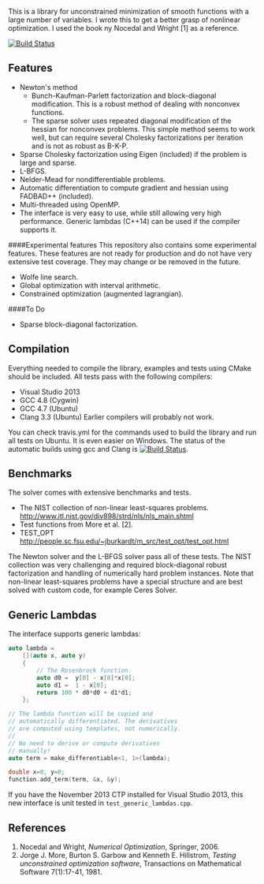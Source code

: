 This is a library for unconstrained minimization of smooth functions with a large number of variables. I wrote this to get a better grasp of nonlinear optimization. I used the book ny Nocedal and Wright [1] as a reference.

[![Build Status](https://travis-ci.org/PetterS/spii.png)](https://travis-ci.org/PetterS/spii)

Features
--------
* Newton's method 
    * Bunch-Kaufman-Parlett factorization and block-diagonal modification. This is a robust method of dealing with nonconvex functions.
    * The sparse solver uses repeated diagonal modification of the hessian for nonconvex problems. This simple method seems to work well, but can require several Cholesky factorizations per iteration and is not as robust as B-K-P.
* Sparse Cholesky factorization using Eigen (included) if the problem is large and sparse.
* L-BFGS.
* Nelder-Mead for nondifferentiable problems.
* Automatic differentiation to compute gradient and hessian using FADBAD++ (included).
* Multi-threaded using OpenMP.
* The interface is very easy to use, while still allowing very high performance. Generic lambdas (C++14) can be used if the compiler supports it.

####Experimental features
This repository also contains some experimental features. These features are not ready for production and do not have very extensive test coverage. They may change or be removed in the future.
* Wolfe line search.
* Global optimization with interval arithmetic.
* Constrained optimization (augmented lagrangian).

####To Do
* Sparse block-diagonal factorization.

Compilation
-----------
Everything needed to compile the library, examples and tests using CMake should be included.
All tests pass with the following compilers:
* Visual Studio 2013
* GCC 4.8 (Cygwin)
* GCC 4.7 (Ubuntu)
* Clang 3.3 (Ubuntu)
Earlier compilers will probably not work.

You can check travis.yml for the commands used to build the library and run all tests on Ubuntu.
It is even easier on Windows. The status of the automatic builds using gcc and Clang is [![Build Status](https://travis-ci.org/PetterS/spii.png)](https://travis-ci.org/PetterS/spii).


Benchmarks
----------
The solver comes with extensive benchmarks and tests.

* The NIST collection of non-linear least-squares problems. http://www.itl.nist.gov/div898/strd/nls/nls_main.shtml
* Test functions from More et al. [2].
* TEST_OPT http://people.sc.fsu.edu/~jburkardt/m_src/test_opt/test_opt.html

The Newton solver and the L-BFGS solver pass all of these tests. The NIST collection was very challenging and required block-diagonal robust factorization and handling of numerically hard problem instances. Note that non-linear least-squares problems have a special structure and are best solved with custom code, for example Ceres Solver.

Generic Lambdas
---------------
The interface supports generic lambdas:

``` C++
auto lambda =
	[](auto x, auto y)
	{
		// The Rosenbrock function.
		auto d0 =  y[0] - x[0]*x[0];
		auto d1 =  1 - x[0];
		return 100 * d0*d0 + d1*d1;
	};

// The lambda function will be copied and
// automatically differentiated. The derivatives
// are computed using templates, not numerically.
//
// No need to derive or compute derivatives
// manually!
auto term = make_differentiable<1, 1>(lambda);

double x=0, y=0;
function.add_term(term, &x, &y);
```
If you have the November 2013 CTP installed for Visual Studio 2013, this new interface is unit tested in `test_generic_lambdas.cpp`.

References
----------
1. Nocedal and Wright, *Numerical Optimization*, Springer, 2006.
2. Jorge J. More, Burton S. Garbow and Kenneth E. Hillstrom, *Testing unconstrained optimization software*, Transactions on Mathematical Software 7(1):17-41, 1981.
